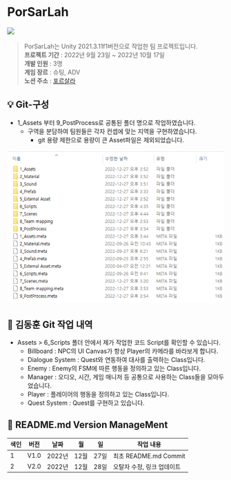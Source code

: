 # PorSarLah

<img src="https://capsule-render.vercel.app/api?type=wave&color=auto&height=300&section=header&text=PorSarLah&fontSize=90" />

> PorSarLah는 Unity 2021.3.11f1버전으로 작업한 팀 프로젝트입니다.
<br/> **프로젝트 기간** : 2022년 9월 23일 ~ 2022년 10월 17일
<br/> **개발 인원**    : 3명
<br/> **게임 장르**    : 슈팅, ADV
<br/> **노션 주소**    : [포르살라](https://glamorous-timpani-e2c.notion.site/5464785982e44048b14077b8cb2b6d86)

:bulb:   Git-구성
------------------------
* 1_Assets 부터 9_PostProcess로 공통된 폴더 명으로 작업하였습니다.
  * 구역을 분담하여 팀원들은 각자 컨셉에 맞는 지역을 구현하였습니다. 
    * git 용량 제한으로 용량이 큰 Asset파일은 제외되었습니다.
<img src="img/one.png">

💾 김동훈 Git 작업 내역
------------------------
* Assets > 6_Scripts 폴더 안에서 제가 작업한 코드 Script를 확인할 수 있습니다.
  * Billboard : NPC의 UI Canvas가 항상 Player의 카메라를 바라보게 합니다.
  * Dialogue System : Quest와 연동하여 대사를 출력하는 Class입니다.
  * Enemy : Enemy의 FSM에 따른 행동을 정의하고 있는 Class입니다.
  * Manager : 오디오, 시간, 게임 매니저 등 공통으로 사용하는 Class들을 모아두었습니다.
  * Player : 플레이어의 행동을 정의하고 있는 Class입니다.
  * Quest System : Quest를 구현하고 있습니다.


:nail_care: README.md Version ManageMent
------------------------

색인|버전|날짜|월|일|작업 내용
---|---|---|---|---|---|
1|V1.0|2022년|12월|27일|최초 README.md Commit
2|V2.0|2022년|12월|28일|오탈자 수정, 링크 업데이트
